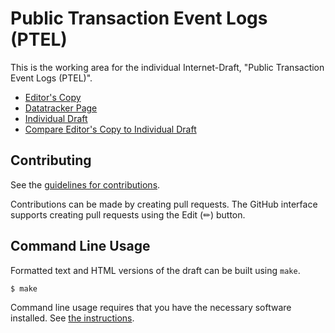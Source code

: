 # Public Transaction Event Logs (PTEL)

This is the working area for the individual Internet-Draft, "Public Transaction Event Logs (PTEL)".

* [Editor's Copy](https://trustoverip.github.io/tswg-ptel-specification/#go.draft-pfeairheller-ptel.html)
* [Datatracker Page](https://datatracker.ietf.org/doc/draft-pfeairheller-ptel)
* [Individual Draft](https://datatracker.ietf.org/doc/html/draft-pfeairheller-ptel)
* [Compare Editor's Copy to Individual Draft](https://trustoverip.github.io/tswg-ptel-specification/#go.draft-pfeairheller-ptel.diff)


## Contributing

See the
[guidelines for contributions](https://github.com/trustoverip/tswg-ptel-specification/blob/main/CONTRIBUTING.md).

Contributions can be made by creating pull requests.
The GitHub interface supports creating pull requests using the Edit (✏) button.


## Command Line Usage

Formatted text and HTML versions of the draft can be built using `make`.

```sh
$ make
```

Command line usage requires that you have the necessary software installed.  See
[the instructions](https://github.com/martinthomson/i-d-template/blob/main/doc/SETUP.md).

